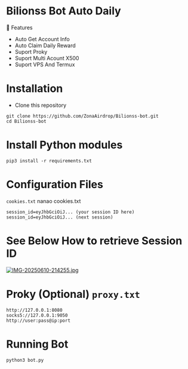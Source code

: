 # Bilionss Bot Auto Daily 

📝 Features

* Auto Get Account Info
* Auto Claim Daily Reward
* Suport Proky
* Suport Multi Acount X500
* Suport VPS And Termux

# Installation
* Clone this repository

````
git clone https://github.com/ZonaAirdrop/Bilionss-bot.git
cd Bilionss-bot
````
# Install Python modules

````
pip3 install -r requirements.txt
````
# Configuration Files
`cookies.txt` nanao cookies.txt
````
session_id=eyJhbGciOiJ... (your session ID here)
session_id=eyJhbGciOiJ... (next session)
````
# See Below How to retrieve Session ID

[![IMG-20250610-214255.jpg](https://i.postimg.cc/mkpf2CJD/IMG-20250610-214255.jpg)](https://postimg.cc/8fvnZJ1Q)

# Proky (Optional) `proxy.txt`
````
http://127.0.0.1:8080
socks5://127.0.0.1:9050
http://user:pass@ip:port
````
# Running Bot
````
python3 bot.py
````
